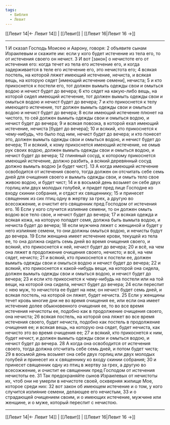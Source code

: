 ```yaml
---
tags:
  - Библия
  - Левит
---
```

[[Левит 14|← Левит 14]] | [[Левит]] | [[Левит 16|Левит 16 →]]

---
1 И сказал Господь Моисею и Аарону, говоря:
2 объявите сынам Израилевым и скажите им: если у кого будет истечение из тела его, то от истечения своего он нечист.
3 И вот [закон] о нечистоте его от истечения его: когда течет из тела его истечение его, и когда задерживается в теле его истечение его, это нечистота его;
4 всякая постель, на которой ляжет имеющий истечение, нечиста, и всякая вещь, на которую сядет [имеющий истечение семени], нечиста;
5 и кто прикоснется к постели его, тот должен вымыть одежды свои и омыться водою и нечист будет до вечера;
6 кто сядет на какую-либо вещь, на которой сидел имеющий истечение, тот должен вымыть одежды свои и омыться водою и нечист будет до вечера;
7 и кто прикоснется к телу имеющего истечение, тот должен вымыть одежды свои и омыться водою и нечист будет до вечера;
8 если имеющий истечение плюнет на чистого, то сей должен вымыть одежды свои и омыться водою, и нечист будет до вечера;
9 и всякая повозка, в которой ехал имеющий истечение, нечиста [будет до вечера];
10 и всякий, кто прикоснется к чему-нибудь, что было под ним, нечист будет до вечера; и кто понесет это, должен вымыть одежды свои и омыться водою, и нечист будет до вечера;
11 и всякий, к кому прикоснется имеющий истечение, не омыв рук своих водою, должен вымыть одежды свои и омыться водою, и нечист будет до вечера;
12 глиняный сосуд, к которому прикоснется имеющий истечение, должно разбить, а всякий деревянный сосуд должно вымыть водою [и будет чист].
13 А когда имеющий истечение освободится от истечения своего, тогда должен он отсчитать себе семь дней для очищения своего и вымыть одежды свои, и омыть тело свое живою водою, и будет чист;
14 и в восьмой день возьмет он себе двух горлиц или двух молодых голубей, и придет пред лице Господне ко входу скинии собрания, и отдаст их священнику;
15 и принесет священник из сих птиц одну в жертву за грех, а другую во всесожжение, и очистит его священник пред Господом от истечения его.
16 Если у кого случится излияние семени, то он должен омыть водою все тело свое, и нечист будет до вечера;
17 и всякая одежда и всякая кожа, на которую попадет семя, должна быть вымыта водою, и нечиста будет до вечера;
18 если мужчина ляжет с женщиной и будет у него излияние семени, то они должны омыться водою, и нечисты будут до вечера.
19 Если женщина имеет истечение крови, текущей из тела ее, то она должна сидеть семь дней во время очищения своего, и всякий, кто прикоснется к ней, нечист будет до вечера;
20 и всё, на чем она ляжет в продолжение очищения своего, нечисто; и всё, на чем сядет, нечисто;
21 и всякий, кто прикоснется к постели ее, должен вымыть одежды свои и омыться водою и нечист будет до вечера;
22 и всякий, кто прикоснется к какой-нибудь вещи, на которой она сидела, должен вымыть одежды свои и омыться водою, и нечист будет до вечера;
23 и если кто прикоснется к чему-нибудь на постели или на той вещи, на которой она сидела, нечист будет до вечера;
24 если переспит с нею муж, то нечистота ее будет на нем; он нечист будет семь дней, и всякая постель, на которой он ляжет, будет нечиста.
25 Если у женщины течет кровь многие дни не во время очищения ее, или если она имеет истечение долее обыкновенного очищения ее, то во все время истечения нечистоты ее, подобно как в продолжение очищения своего, она нечиста;
26 всякая постель, на которой она ляжет во все время истечения своего, будет нечиста, подобно как постель в продолжение очищения ее; и всякая вещь, на которую она сядет, будет нечиста, как нечисто это во время очищения ее;
27 и всякий, кто прикоснется к ним, будет нечист, и должен вымыть одежды свои и омыться водою, и нечист будет до вечера.
28 А когда она освободится от истечения своего, тогда должна отсчитать себе семь дней, и потом будет чиста;
29 в восьмой день возьмет она себе двух горлиц или двух молодых голубей и принесет их к священнику ко входу скинии собрания;
30 и принесет священник одну из птиц в жертву за грех, а другую во всесожжение, и очистит ее священник пред Господом от истечения нечистоты ее.
31 Так предохраняйте сынов Израилевых от нечистоты их, чтоб они не умерли в нечистоте своей, оскверняя жилище Мое, которое среди них:
32 вот закон об имеющем истечение и о том, у кого случится излияние семени, делающее его нечистым,
33 и о страдающей очищением своим, и о имеющих истечение, мужчине или женщине, и о муже, который переспит с нечистою.

---
[[Левит 14|← Левит 14]] | [[Левит]] | [[Левит 16|Левит 16 →]]